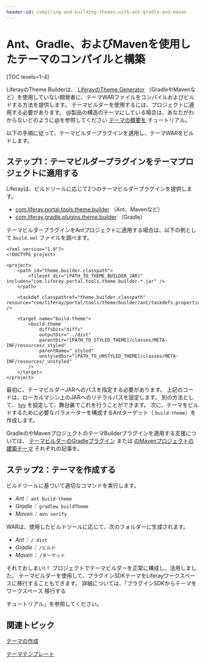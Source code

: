```yaml
---
header-id: compiling-and-building-themes-with-ant-gradle-and-maven
---
```


# Ant、Gradle、およびMavenを使用したテーマのコンパイルと構築

[TOC levels=1-4]

LiferayのTheme Builderは、 [LiferayのTheme Generator](/docs/7-1/tutorials/-/knowledge_base/t/creating-themes) （GradleやMavenなど）を使用していない開発者に、テーマWARファイルをコンパイルおよびビルドする方法を提供します。 テーマビルダーを使用するには、プロジェクトに適用する必要があります。 @製品の構造のテーマにしている場合は、あなたがわからないどのように@を参照してください [テーマの概要を](/docs/7-1/tutorials/-/knowledge_base/t/introduction-to-themes) チュートリアル。

以下の手順に従って、テーマビルダープラグインを適用し、テーマWARをビルドします。

## ステップ1：テーマビルダープラグインをテーマプロジェクトに適用する

Liferayは、ビルドツールに応じて2つのテーマビルダープラグインを提供します。

  - [com.liferay.portal.tools.theme.builder](https://repository.liferay.com/nexus/content/repositories/liferay-public-releases/com/liferay/com.liferay.portal.tools.theme.builder/) （Ant、Mavenなど）
  - [com.liferay.gradle.plugins.theme.builder](https://repository.liferay.com/nexus/content/repositories/liferay-public-releases/com/liferay/com.liferay.gradle.plugins.theme.builder/) （Gradle）

テーマビルダープラグインをAntプロジェクトに適用する場合は、以下の例として `build.xml` ファイルを調べます。

    <?xml version="1.0"?>
    <!DOCTYPE project>
    
    <project>
        <path id="theme.builder.classpath">
            <fileset dir="[PATH_TO_THEME_BUILDER_JAR]" includes="com.liferay.portal.tools.theme.builder-*.jar" />
        </path>
    
        <taskdef classpathref="theme.builder.classpath" resource="com/liferay/portal/tools/theme/builder/ant/taskdefs.properties" />
    
        <target name="build-theme">
            <build-theme
                diffsDir="diffs"
                outputDir="../dist"
                parentDir="[PATH_TO_STYLED_THEME]/classes/META-INF/resources/_styled"
                parentName="_styled"
                unstyledDir="[PATH_TO_UNSTYLED_THEME]/classes/META-INF/resources/_unstyled"
            />
        </target>
    </project>

最初に、テーマビルダーJARへのパスを指定する必要があります。 上記のコードは、ローカルマシン上のJARへのリテラルパスを設定します。 別の方法として、 [Ivy](http://ant.apache.org/ivy/) を設定して、舞台裏でこれを行うことができます。 次に、テーマをビルドするために必要なパラメーターを構成するAntターゲット（ `build-theme`）を作成します。

GradleのやMavenプロジェクトのテーマBuilderプラグインを適用する支援については、 [テーマビルダーのGradleプラグイン](/docs/7-1/reference/-/knowledge_base/r/theme-builder-gradle-plugin) または [のMavenプロジェクトの建築テーマ](/docs/7-1/tutorials/-/knowledge_base/t/building-themes-in-a-maven-project) それぞれの記事を。

## ステップ2：テーマを作成する

ビルドツールに基づいて適切なコマンドを実行します。

  - *Ant：* `ant build-theme`
  - *Gradle：* `gradlew buildTheme`
  - *Maven：* `mvn verify`

WARは、使用したビルドツールに応じて、次のフォルダーに生成されます。

  - *Ant：* `/ dist`
  - *Gradle：* `/ビルド`
  - *Maven：* `/ターゲット`

それでおしまい\！ プロジェクトでテーマビルダーを正常に構成し、活用しました。 テーマビルダーを使用して、プラグインSDKテーマをLiferayワークスペースに移行することもできます。 詳細については、「プラグインSDKからテーマをワークスペース</a> 移行する

チュートリアル」を参照してください。</p> 



## 関連トピック

[テーマの作成](/docs/7-1/tutorials/-/knowledge_base/t/creating-themes)

[テーマテンプレート](/docs/7-0/reference/-/knowledge_base/r/theme-template)
